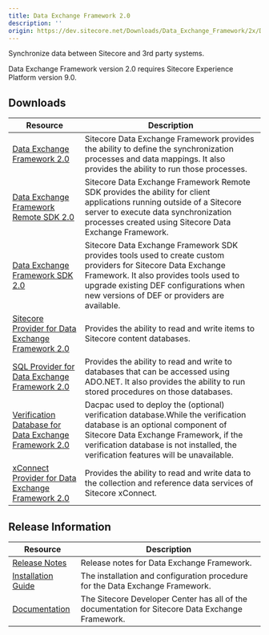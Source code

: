 ```yaml
---
title: Data Exchange Framework 2.0
description: ''
origin: https://dev.sitecore.net/Downloads/Data_Exchange_Framework/2x/Data_Exchange_Framework_20.aspx
---
```


Synchronize data between Sitecore and 3rd party systems.

  <Alert variant='warning' mb={4}>
    <AlertIcon />
    Data Exchange Framework version 2.0 requires Sitecore Experience Platform version 9.0.
  </Alert>
  

## Downloads

 | Resource | Description |
 | --- | --- |
 | [Data Exchange Framework 2.0](https://scdp.blob.core.windows.net/downloads/Data%20Exchange%20Framework/2x/Data%20Exchange%20Framework%202.0/Secure/Data%20Exchange%20Framework%202.0.0%20rev.%20171013.zip) | Sitecore Data Exchange Framework provides the ability to define the synchronization processes and data mappings. It also provides the ability to run those processes. |
 | [Data Exchange Framework Remote SDK 2.0](https://scdp.blob.core.windows.net/downloads/Data%20Exchange%20Framework/2x/Data%20Exchange%20Framework%202.0/Secure/Data%20Exchange%20Framework%20Remote%20SDK%202.0.0%20rev.%20171013.zip) | Sitecore Data Exchange Framework Remote SDK provides the ability for client applications running outside of a Sitecore server to execute data synchronization processes created using Sitecore Data Exchange Framework. |
 | [Data Exchange Framework SDK 2.0](https://scdp.blob.core.windows.net/downloads/Data%20Exchange%20Framework/2x/Data%20Exchange%20Framework%202.0/Secure/Data%20Exchange%20Framework%20SDK%202.0.0%20rev.%20171013.zip) | Sitecore Data Exchange Framework SDK provides tools used to create custom providers for Sitecore Data Exchange Framework. It also provides tools used to upgrade existing DEF configurations when new versions of DEF or providers are available. |
 | [Sitecore Provider for Data Exchange Framework 2.0](https://scdp.blob.core.windows.net/downloads/Data%20Exchange%20Framework/2x/Data%20Exchange%20Framework%202.0/Secure/Sitecore%20Provider%20for%20Data%20Exchange%20Framework%202.0.0%20rev.%20171013.zip) | Provides the ability to read and write items to Sitecore content databases. |
 | [SQL Provider for Data Exchange Framework 2.0](https://scdp.blob.core.windows.net/downloads/Data%20Exchange%20Framework/2x/Data%20Exchange%20Framework%202.0/Secure/SQL%20Provider%20for%20Data%20Exchange%20Framework%202.0.0%20rev.%20171013.zip) | Provides the ability to read and write to databases that can be accessed using ADO.NET. It also provides the ability to run stored procedures on those databases. |
 | [Verification Database for Data Exchange Framework 2.0](https://scdp.blob.core.windows.net/downloads/Data%20Exchange%20Framework/2x/Data%20Exchange%20Framework%202.0/Secure/Sitecore.DataExchange.Verification.dacpac) | Dacpac used to deploy the (optional) verification database.While the verification database is an optional component of Sitecore Data Exchange Framework, if the verification database is not installed, the verification features will be unavailable. |
 | [xConnect Provider for Data Exchange Framework 2.0](https://scdp.blob.core.windows.net/downloads/Data%20Exchange%20Framework/2x/Data%20Exchange%20Framework%202.0/Secure/xConnect%20Provider%20for%20Data%20Exchange%20Framework%202.0.0%20rev.%20171013.zip) | Provides the ability to read and write data to the collection and reference data services of Sitecore xConnect. |

## Release Information

 | Resource | Description |
 | --- | --- |
 | [Release Notes](/downloads/Data_Exchange_Framework/2x/Data_Exchange_Framework_20/Release_Notes) | Release notes for Data Exchange Framework. |
 | [Installation Guide](https://scdp.blob.core.windows.net/downloads/Data%20Exchange%20Framework/2x/Data%20Exchange%20Framework%20201/Secure/Data_Exchange_Framework_2_0_1_Installation_Guide-en.pdf) | The installation and configuration procedure for the Data Exchange Framework. |
 | [Documentation](https://doc.sitecore.com/developers/def/20/data-exchange-framework/en/data-exchange-framework.html) | The Sitecore Developer Center has all of the documentation for Sitecore Data Exchange Framework. |